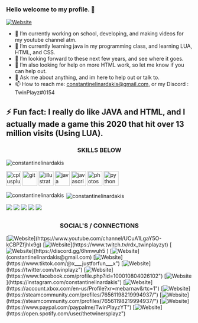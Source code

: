 ### Hello welcome to my profile. 👋

[![Website](https://img.shields.io/website?label=ConstantineLinardakis.com&style=for-the-badge&url=https%3A%2F%2FMyWebsite)](https://constantinelinardakis.github.io/TwinPlayz/)

- 🔭 I’m currently working on school, developing, and making videos for my youtube channel atm.
- 🌱 I’m currently learning java in my programming class, and learning LUA, HTML, and CSS.
- 👯 I’m looking forward to these next few years, and see where it goes.
- 🤔 I’m also looking for help on more HTML work, so let me know if you can help out.
- 💬 Ask me about anything, and im here to help out or talk to.
- 📫 How to reach me: constantinelinardakis@gmail.com, or my Discord : TwinPlayz#0154

## ⚡ Fun fact: I really do like JAVA and HTML, and I actually made a game this 2020 that hit over 13 million visits (Using LUA).

<h3 align="center">SKILLS BELOW</h3>

<p align="left"> <img src="https://komarev.com/ghpvc/?username=constantinelinardakis" alt="constantinelinardakis" /> </p>

<p align="left"><img src="https://devicons.github.io/devicon/devicon.git/icons/cplusplus/cplusplus-original.svg" alt="cplusplus" width="40" height="40"/> <img src="https://www.vectorlogo.zone/logos/git-scm/git-scm-icon.svg" alt="git" width="40" height="40"/> <img src="https://www.vectorlogo.zone/logos/adobe_illustrator/adobe_illustrator-icon.svg" alt="illustrator" width="40" height="40"/> <img src="https://devicons.github.io/devicon/devicon.git/icons/java/java-original-wordmark.svg" alt="java" width="40" height="40"/> <img src="https://devicons.github.io/devicon/devicon.git/icons/javascript/javascript-original.svg" alt="javascript" width="40" height="40"/> <img src="https://devicons.github.io/devicon/devicon.git/icons/photoshop/photoshop-plain.svg" alt="photoshop" width="40" height="40"/> <img src="https://devicons.github.io/devicon/devicon.git/icons/python/python-original.svg" alt="python" width="40" height="40"/></p><p><img align="left" src="https://github-readme-stats.vercel.app/api/top-langs/?username=constantinelinardakis&layout=compact&hide=html" alt="constantinelinardakis" /></p>

<p>&nbsp;<img align="center" src="https://github-readme-stats.vercel.app/api?username=constantinelinardakis&show_icons=true" alt="constantinelinardakis" /></p>

</p>
<img src="https://img.shields.io/badge/java-%23ED8B00.svg?&style=for-the-badge&logo=java&logoColor=white"/> <img   src="https://img.shields.io/badge/python%20-%2314354C.svg?&style=for-the-badge&logo=python&logoColor=white"/> <img   src="https://img.shields.io/badge/css3%20-%231572B6.svg?&style=for-the-badge&logo=css3&logoColor=white"/> <img src="https://img.shields.io/badge/html5%20-%23E34F26.svg?&style=for-the-badge&logo=html5&logoColor=white"/> <img src="https://img.shields.io/badge/javascript%20-%23323330.svg?&style=for-the-badge&logo=javascript&logoColor=%23F7DF1E"/>

## <h3 align="center">SOCIAL'S / CONNECTIONS</h3>

[![Website](https://img.shields.io/badge/youtube-%23FF0000.svg?&style=for-the-badge&logo=youtube&logoColor=white")](https://www.youtube.com/channel/UCuA1LgaY5O-kCBPZfjhIx9g)
[![Website](https://img.shields.io/badge/twitch-%239146FF.svg?&style=for-the-badge&logo=twitch&logoColor=white")](https://www.twitch.tv/rdx_twinplayzyt)
[![Website](https://img.shields.io/badge/discord-%237289DA.svg?&style=for-the-badge&logo=discord&logoColor=white")](https://discord.gg/6hmwuh5 )
[![Website](https://img.shields.io/badge/gmail-%23D14836.svg?&style=for-the-badge&logo=gmail&logoColor=white")](constantinelinardakis@gmail.com)
[![Website](https://img.shields.io/badge/tiktok-%23000000.svg?&style=for-the-badge&logo=tiktok")](https://www.tiktok.com/@x___justforfun___x")
[![Website](https://img.shields.io/badge/twitter-%231DA1F2.svg?&style=for-the-badge&logo=twitter&logoColor=white")](https://twitter.com/twinplayz")
[![Website](https://img.shields.io/badge/facebook-%231877F2.svg?&style=for-the-badge&logo=facebook&logoColor=white")](https://www.facebook.com/profile.php?id=100010804026102")
[![Website](https://img.shields.io/badge/instagram-%23E4405F.svg?&style=for-the-badge&logo=instagram&logoColor=white")](https://instagram.com/constantinelinardakis")
[![Website](https://img.shields.io/badge/xbox-%23107C10.svg?&style=for-the-badge&logo=xbox&logoColor=white"")](https://account.xbox.com/en-us/Profile?xr=mebarnav&rtc=1")
[![Website](https://img.shields.io/badge/Steam-%23000000.svg?&style=for-the-badge&logo=steam&logoColor=white")](https://steamcommunity.com/profiles/76561198219994937/")
[![Website](https://img.shields.io/badge/counter%20strike-%23000000.svg?&style=for-the-badge&logo=counter-strike")](https://steamcommunity.com/profiles/76561198219994937/")
[![Website](https://img.shields.io/badge/paypal-%2300457C.svg?&style=for-the-badge&logo=paypal&logoColor=white")](https://www.paypal.com/paypalme/TwinPlayzYT")
[![Website](https://img.shields.io/badge/spotify-%231ED760.svg?&style=for-the-badge&logo=spotify&logoColor=white")](https://open.spotify.com/user/thetwinersplayz")



